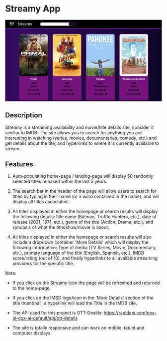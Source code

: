 # Streamy App

![Streamy Home-page](https://github.com/Fergasi/Streamy/blob/main/Assets/Screen%20Shot%202022-05-08%20at%204.05.08%20PM.png?raw=true)

## Description

Streamy is a streaming availability and movie/title details site, consider it similiar to IMDB. The site allows you to search for anything you are interesting in watching (series, movies, documentaries, comedy, etc.) and get details about the tite, and hyperlinks to where it is currently available to stream.

## Features

1. Auto-populating home-page / landing-page will display 50 randomly selected titles released within the last 5 years.

2. The search bar in the header of the page will allow users to search for titles by typing in their name (or a word contained in the name), and will display all titles ascociated.

3. All titles displayed in either the homepage or search results will display the following details: title name (Batman, Truffle Hunters, etc.), date of release (2021, 1971, etc.), genre of the title (Action, Drama, etc.), and synopsis of what the title/show/movie is about.

4. All titles displayed in either the homepage or search results will also include a dropdown container 'More Details' which will display the following information: Type of media (TV Series, Movie, Documentary, etc.), primary language of the title (English, Spanish, etc.), IMDB score/rating (out of 10), and finally hyperlinks to all available streaming providers for the specific title.

Note:

- If you click on the Streamy Icon the page will be refreshed and returned to the home-page.

- If you click on the IMBD logo/icon in the 'More Details' section of the title thumbnail, a hyperlink will load the Title in the IMDB site.

- The API used for this project is OTT-Deatils: https://rapidapi.com/gox-ai-gox-ai-default/api/ott-details

- The site is totally responsive and can work on mobile, tablet and computer displays.
